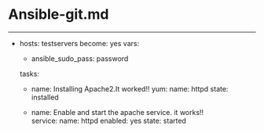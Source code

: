 # Ansible-git.md #

---
- hosts: testservers
  become: yes
  vars:
    - ansible_sudo_pass: password
  

  tasks:
    
    - name: Installing Apache2.It worked!!
      yum:
        name: httpd
        state: installed

    - name: Enable and start the apache service. it works!!    
      service:
        name: httpd
        enabled: yes
        state: started
